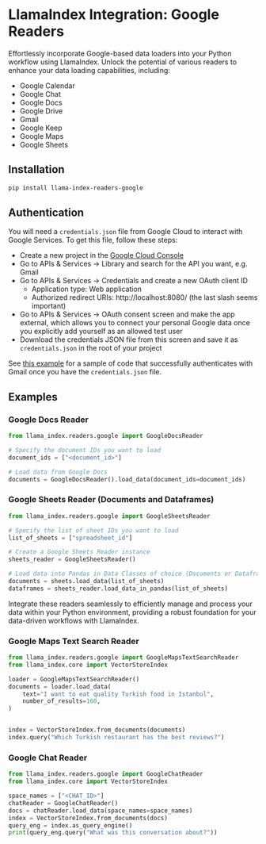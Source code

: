 # LlamaIndex Integration: Google Readers

Effortlessly incorporate Google-based data loaders into your Python workflow using LlamaIndex. Unlock the potential of various readers to enhance your data loading capabilities, including:

- Google Calendar
- Google Chat
- Google Docs
- Google Drive
- Gmail
- Google Keep
- Google Maps
- Google Sheets

## Installation

```bash
pip install llama-index-readers-google
```

## Authentication

You will need a `credentials.json` file from Google Cloud to interact with Google Services. To get this file, follow these steps:

- Create a new project in the [Google Cloud Console](https://console.cloud.google.com/)
- Go to APIs & Services -> Library and search for the API you want, e.g. Gmail
- Go to APIs & Services -> Credentials and create a new OAuth client ID
  - Application type: Web application
  - Authorized redirect URIs: http://localhost:8080/ (the last slash seems important)
- Go to APIs & Services -> OAuth consent screen and make the app external, which allows you to connect your personal Google data once you explicitly add yourself as an allowed test user
- Download the credentials JSON file from this screen and save it as `credentials.json` in the root of your project

See [this example](https://github.com/run-llama/gmail-extractor/blob/main/gmail.py) for a sample of code that successfully authenticates with Gmail once you have the `credentials.json` file.

## Examples

### Google Docs Reader

```python
from llama_index.readers.google import GoogleDocsReader

# Specify the document IDs you want to load
document_ids = ["<document_id>"]

# Load data from Google Docs
documents = GoogleDocsReader().load_data(document_ids=document_ids)
```

### Google Sheets Reader (Documents and Dataframes)

```python
from llama_index.readers.google import GoogleSheetsReader

# Specify the list of sheet IDs you want to load
list_of_sheets = ["spreadsheet_id"]

# Create a Google Sheets Reader instance
sheets_reader = GoogleSheetsReader()

# Load data into Pandas in Data Classes of choice (Documents or Dataframes)
documents = sheets.load_data(list_of_sheets)
dataframes = sheets_reader.load_data_in_pandas(list_of_sheets)
```

Integrate these readers seamlessly to efficiently manage and process your data within your Python environment, providing a robust foundation for your data-driven workflows with LlamaIndex.

### Google Maps Text Search Reader

```python
from llama_index.readers.google import GoogleMapsTextSearchReader
from llama_index.core import VectorStoreIndex

loader = GoogleMapsTextSearchReader()
documents = loader.load_data(
    text="I want to eat quality Turkish food in Istanbul",
    number_of_results=160,
)


index = VectorStoreIndex.from_documents(documents)
index.query("Which Turkish restaurant has the best reviews?")
```

### Google Chat Reader

```py
from llama_index.readers.google import GoogleChatReader
from llama_index.core import VectorStoreIndex

space_names = ["<CHAT_ID>"]
chatReader = GoogleChatReader()
docs = chatReader.load_data(space_names=space_names)
index = VectorStoreIndex.from_documents(docs)
query_eng = index.as_query_engine()
print(query_eng.query("What was this conversation about?"))
```
